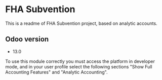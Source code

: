 # FHA Subvention

This is a readme of FHA Subvention project, based on analytic accounts.

## Odoo version

- 13.0

To use this module correctly you must access the platform in developer mode, and in your user profile select the following sections	"Show Full Accounting Features" and "Analytic Accounting".
